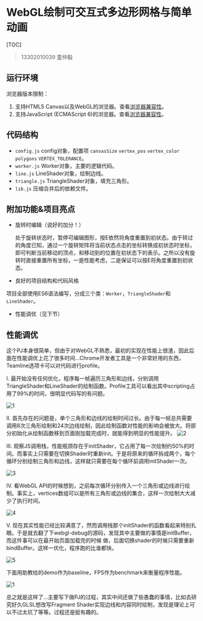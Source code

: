 # WebGL绘制可交互式多边形网格与简单动画

[TOC]

> 13302010039 童仲毅



## 运行环境

浏览器版本限制：

1. 支持HTML5 Canvas以及WebGL的浏览器。查看[浏览器兼容性](http://caniuse.com/canvas)。
2. 支持JavaScript (ECMAScript 6)的浏览器。查看[浏览器兼容性](https://kangax.github.io/compat-table/es6/)。

## 代码结构

- `config.js` config对象，配置项 `canvasSize` `vertex_pos`  `vertex_color` `polygons` `VERTEX_TOLERANCE`。
- `worker.js` Worker对象，主要的逻辑代码。
- `line.js` LineShader对象，绘制边线。
- `triangle.js` TriangleShader对象，填充三角形。
- `lib.js` 压缩合并后的依赖文件。

## 附加功能&项目亮点

- 旋转时编辑（说好的加分！）
  
  处于旋转状态时，暂停可编辑图形，按E依然将角度重置到初状态。由于转过的角度已知，通过一个旋转矩阵将当前状态点击的坐标转换成初状态时坐标，即可判断当前移动的顶点，和移动到的位置在初状态下的表示。之所以没有旋转时直接重置所有坐标，一是性能考虑，二是保证可以按E将角度重置到初状态。
  
- 良好的项目结构和代码风格

​	项目全部使用ES6语法编写，分成三个类：`Worker`，`TriangleShader`和`LineShader`。

- 性能调优（见下节）

## 性能调优

这个PJ本身很简单，但由于对WebGL不熟悉，最初的实现在性能上很渣，因此后面在性能调优上花了很多时间…Chrome开发者工具是一个非常好用的东西，Teamline选项卡可以对代码进行profile。

I. 最开始没有任何优化，程序每一帧遍历三角形和边线，分别调用TriangleShader和LineShader的绘制函数。Profile工具可以看出其中scripting占用了99%的时间，很明显代码写的有问题。

![1](https://cloud.githubusercontent.com/assets/7262715/12378008/c134293a-bd6b-11e5-8d1c-85036ed6f219.jpeg)

II. 首先存在的问题是，单个三角形和边线的绘制时间过长。由于每一帧总共需要调用8次三角形绘制和24次边线绘制，因此绘制函数对性能的影响会被放大。将部分初始化从绘制函数移到页面刚加载完成时，就能得到明显的性能提升。 ![2](https://cloud.githubusercontent.com/assets/7262715/12378012/c1975cda-bd6b-11e5-8259-7ef4cc35871f.png)

III. 观察JS调用栈，性能瓶颈存在于initShader，它占用了每一次绘制约50%的时间。而事实上只需要在切换Shader时重新init。于是将原来的循环拆成两个，每个循环分别绘制三角形和边线，这样就只需要在每个循环前调用initShader一次。

![3](https://cloud.githubusercontent.com/assets/7262715/12378011/c1968eae-bd6b-11e5-8bc4-bca394b38da0.png)

IV. 看WebGL API的时候想到，之前每次循环分别传入一个三角形或边线进行绘制。事实上，vertices数组可以是所有三角形或边线的集合，这样一次绘制大大减少了执行时间。

![4](https://cloud.githubusercontent.com/assets/7262715/12378013/c21cdcb6-bd6b-11e5-8ede-bb31bc9a5476.png)

V. 现在其实性能已经比较满意了，然而调用栈那个initShader的函数看起来特别扎眼。于是就去翻了下webgl-debug的源码，发现其中主要做的事情是initBuffer，而这件事可以在最开始页面加载完的时候 做，后面切换shader的时候只需要重新bindBuffer。这样一优化，程序跑的比谁都快。

![5](https://cloud.githubusercontent.com/assets/7262715/12378010/c1930aa4-bd6b-11e5-8d95-293f154a24f6.png)

下面用助教给的demo作为baseline，FPS作为benchmark来衡量程序性能。

![1](https://cloud.githubusercontent.com/assets/7262715/12378009/c164ebd8-bd6b-11e5-848c-7e463b030a1b.png)

总之就是这样了…主要写下做PJ的过程，其实中间还做了些愚蠢的事情，比如去研究好久GLSL想改写Fragment Shader实现边线和内容同时绘制，发现是理论上可以不过太坑了等等。过程还是挺有趣的。